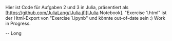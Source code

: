 Hier ist Code für Aufgaben 2 und 3 in Julia, präsentiert als [https://github.com/JuliaLang/IJulia.jl][IJulia Notebook].
"Exercise 1.html" ist der Html-Export von "Exercise 1.ipynb" und könnte out-of-date sein :)
Work in Progress.


-- Long
